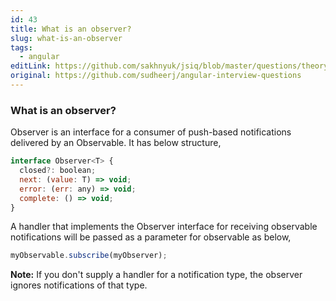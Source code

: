 ```yaml
---
id: 43
title: What is an observer?
slug: what-is-an-observer
tags:
  - angular
editLink: https://github.com/sakhnyuk/jsiq/blob/master/questions/theory/angular/43.md
original: https://github.com/sudheerj/angular-interview-questions
---
```


### What is an observer?

Observer is an interface for a consumer of push-based notifications delivered by an Observable. It has below structure,

```javascript
interface Observer<T> {
  closed?: boolean;
  next: (value: T) => void;
  error: (err: any) => void;
  complete: () => void;
}
```

A handler that implements the Observer interface for receiving observable notifications will be passed as a parameter for observable as below,

```javascript
myObservable.subscribe(myObserver);
```

**Note:** If you don't supply a handler for a notification type, the observer ignores notifications of that type.